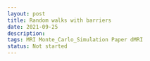 ```yaml
---
layout: post
title: Random walks with barriers
date: 2021-09-25
description: 
tags: MRI Monte_Carlo_Simulation Paper dMRI
status: Not started
---
```

